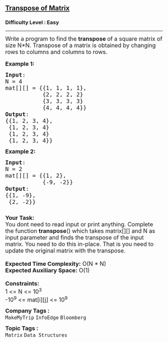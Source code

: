 <h2><a href="https://www.geeksforgeeks.org/problems/transpose-of-matrix-1587115621/1?page=1&status=unsolved&sprint=ca8ae412173dbd8346c26a0295d098fd&sprint=ca8ae412173dbd8346c26a0295d098fd&sortBy=submissions">Transpose of Matrix</a></h2><h3>Difficulty Level : Easy</h3><hr><div class="problems_problem_content__Xm_eO"><p><span style="font-size: 18px;">Write a program to find the <strong>transpose </strong>of a square matrix&nbsp;of size N*N. Transpose of a matrix is obtained by changing rows to columns and columns to rows.</span><br><br><span style="font-size: 18px;"><strong>Example 1:</strong></span></p>
<pre><span style="font-size: 18px;"><strong>Input</strong>:
N = 4
mat[][] = {{1, 1, 1, 1},
&nbsp;          {2, 2, 2, 2}
&nbsp;          {3, 3, 3, 3}
&nbsp;          {4, 4, 4, 4}}
<strong>Output</strong>: 
{{1, 2, 3, 4}, &nbsp;
&nbsp;{1, 2, 3, 4} &nbsp;
&nbsp;{1, 2, 3, 4}
&nbsp;{1, 2, 3, 4}} </span>
</pre>
<p><span style="font-size: 18px;"><strong>Example 2:</strong></span></p>
<pre><span style="font-size: 18px;"><strong>Input</strong>:
N = 2
mat[][] = {{1, 2},
&nbsp;          {-9, -2}}
<strong>Output</strong>:
{{1, -9}, 
&nbsp;{2, -2}}
</span>
</pre>
<p><span style="font-size: 18px;"><strong>Your Task:</strong></span><br><span style="font-size: 18px;">You dont need to read input or print anything.&nbsp;</span><span style="font-size: 18px;">Complete the function <strong>transpose</strong>() which takes matrix[][] and N as input parameter and&nbsp;finds the transpose of the input matrix. You need to do this in-place. That is you need to update the original matrix with the transpose.&nbsp;<br><br><strong>Expected Time Complexity:</strong> O(N * N)<br><strong>Expected Auxiliary Space:</strong> O(1)<br><br><strong>Constraints:</strong><br>1 &lt;= N &lt;= 10<sup>3</sup><br>-10<sup>9</sup> &lt;= mat[i][j] &lt;= 10<sup>9</sup></span></p></div><p><span style=font-size:18px><strong>Company Tags : </strong><br><code>MakeMyTrip</code>&nbsp;<code>InfoEdge</code>&nbsp;<code>Bloomberg</code>&nbsp;<br><p><span style=font-size:18px><strong>Topic Tags : </strong><br><code>Matrix</code>&nbsp;<code>Data Structures</code>&nbsp;